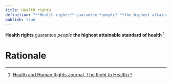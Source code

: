 ```yaml
---
title: Health rights
definition: "**Health rights** guarantee *people* **the highest attainable standard of health**"
publish: true
---
```

**Health rights** guarantee *people* **the highest attainable standard of health** [^1]

# Rationale

[^1]: [Health and Human Rights Journal, The Right to Health](https://pmc.ncbi.nlm.nih.gov/articles/PMC9973503/)